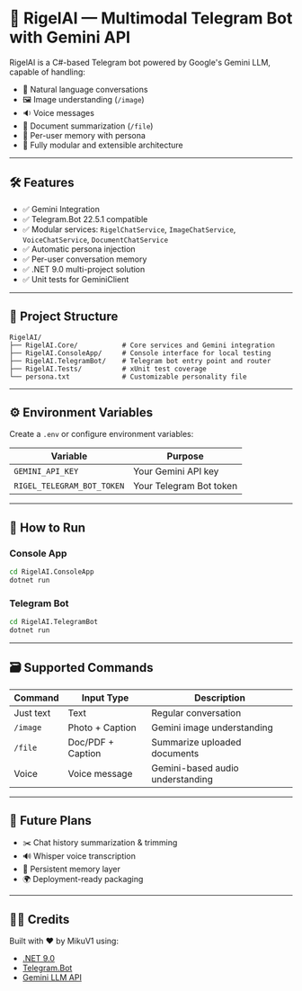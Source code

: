 # 🤖 RigelAI — Multimodal Telegram Bot with Gemini API

RigelAI is a C#-based Telegram bot powered by Google's Gemini LLM, capable of handling:
- 💬 Natural language conversations
- 🖼️ Image understanding (`/image`)
- 🔉 Voice messages
- 📄 Document summarization (`/file`)
- 🧠 Per-user memory with persona
- 🚀 Fully modular and extensible architecture

---

## 🛠️ Features

- ✅ Gemini Integration
- ✅ Telegram.Bot 22.5.1 compatible
- ✅ Modular services: `RigelChatService`, `ImageChatService`, `VoiceChatService`, `DocumentChatService`
- ✅ Automatic persona injection
- ✅ Per-user conversation memory
- ✅ .NET 9.0 multi-project solution
- ✅ Unit tests for GeminiClient

---

## 🧱 Project Structure

```
RigelAI/
├── RigelAI.Core/           # Core services and Gemini integration
├── RigelAI.ConsoleApp/     # Console interface for local testing
├── RigelAI.TelegramBot/    # Telegram bot entry point and router
├── RigelAI.Tests/          # xUnit test coverage
└── persona.txt             # Customizable personality file
```

---

## ⚙️ Environment Variables

Create a `.env` or configure environment variables:

| Variable                    | Purpose                      |
|----------------------------|------------------------------|
| `GEMINI_API_KEY`           | Your Gemini API key          |
| `RIGEL_TELEGRAM_BOT_TOKEN` | Your Telegram Bot token      |

---

## 🧪 How to Run

### Console App

```bash
cd RigelAI.ConsoleApp
dotnet run
```

### Telegram Bot

```bash
cd RigelAI.TelegramBot
dotnet run
```

---

## 🗃️ Supported Commands

| Command      | Input Type        | Description                         |
|--------------|-------------------|-------------------------------------|
| Just text    | Text              | Regular conversation                |
| `/image`     | Photo + Caption   | Gemini image understanding          |
| `/file`      | Doc/PDF + Caption | Summarize uploaded documents        |
| Voice        | Voice message     | Gemini-based audio understanding    |

---

## 📌 Future Plans

- ✂️ Chat history summarization & trimming  
- 🔊 Whisper voice transcription  
- 🧠 Persistent memory layer  
- 🌍 Deployment-ready packaging  

---

## 🧑‍💻 Credits

Built with ❤️ by MikuV1 using:
- [.NET 9.0](https://dotnet.microsoft.com)
- [Telegram.Bot](https://github.com/TelegramBots/Telegram.Bot)
- [Gemini LLM API](https://ai.google.dev/)
